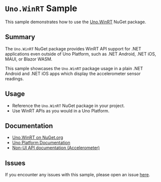 # `Uno.WinRT` Sample

This sample demonstrates how to use the [Uno.WinRT](https://www.nuget.org/packages/Uno.WinRT) NuGet package.

## Summary

The `Uno.WinRT` NuGet package provides WinRT API support for .NET applications even outside of Uno Platform, such as .NET Android, .NET iOS, MAUI, or Blazor WASM.

This sample showcases the `Uno.WinRT` package usage in a plain .NET Android and .NET iOS apps which display the accelerometer sensor readings.

## Usage

- Reference the `Uno.WinRT` NuGet package in your project.
- Use WinRT APIs as you would in a Uno Platform.

## Documentation

- [Uno.WinRT on NuGet.org](https://www.nuget.org/packages/Uno.WinRT)
- [Uno Platform Documentation](https://docs.platform.uno)
- [Non-UI API documentation (Accelerometer)](https://platform.uno/docs/articles/features/accelerometer.html)

## Issues

If you encounter any issues with this sample, please open an issue [here](https://github.com/unoplatform/Uno.Samples/issues/new).
